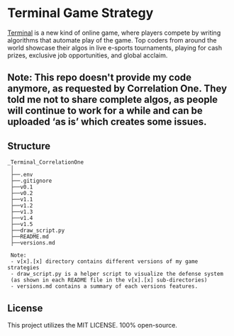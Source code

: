 # Terminal Game Strategy
[Terminal](https://terminal.c1games.com/home) is a new kind of online game, where players compete by writing 
algorithms that automate play of the game. Top coders from around the world showcase their algos in live e-sports 
tournaments, playing for cash prizes, exclusive job opportunities, and global acclaim.

## Note: This repo doesn't provide my code anymore, as requested by Correlation One. They told me not to share complete algos, as people will continue to work for a while and can be uploaded ‘as is’ which creates some issues.


## Structure

```
_Terminal_CorrelationOne
 │
 ├──.env
 ├──.gitignore
 ├──v0.1
 ├──v0.2
 ├──v1.1
 ├──v1.2
 ├──v1.3
 ├──v1.4
 ├──v1.5
 ├──draw_script.py
 ├──README.md
 ├──versions.md
 
 Note: 
 - v[x].[x] directory contains different versions of my game strategies
 - draw_script.py is a helper script to visualize the defense system
 (as shown in each README file in the v[x].[x] sub-directories)
 - versions.md contains a summary of each versions features.
```

## License
This project utilizes the MIT LICENSE. 100% open-source.

